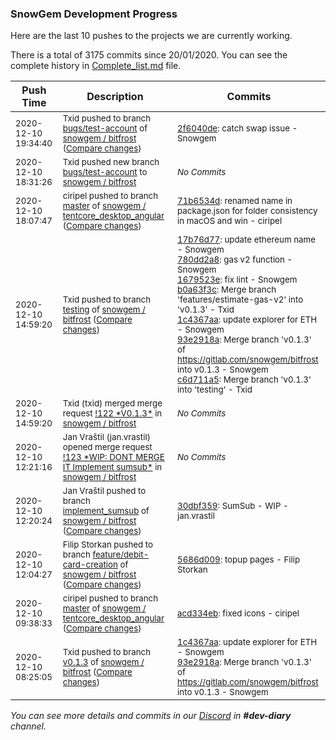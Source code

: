 
### SnowGem Development Progress

Here are the last 10 pushes to the projects we are currently working.

There is a total of 3175 commits since 20/01/2020. You can see the complete history in
 [Complete_list.md](Complete_list.md) file.

| Push Time | Description | Commits |
| --- | --- | --- |
| <sub>2020-12-10 19:34:40</sub> | <sub>Txid pushed to branch [bugs/test\-account](https://gitlab.com/snowgem/bitfrost/commits/bugs/test-account) of [snowgem / bitfrost](https://gitlab.com/snowgem/bitfrost) ([Compare changes](https://gitlab.com/snowgem/bitfrost/compare/27d0cf4412d8fced77740107adc43e69c146b3ce...2f6040de07cb820a72e8b7c963ed8947ca6dd4ca))</sub> | <sub>[2f6040de](https://gitlab.com/snowgem/bitfrost/-/commit/2f6040de07cb820a72e8b7c963ed8947ca6dd4ca): catch swap issue - Snowgem</sub> |
| <sub>2020-12-10 18:31:26</sub> | <sub>Txid pushed new branch [bugs/test\-account](https://gitlab.com/snowgem/bitfrost/commits/bugs/test-account) to [snowgem / bitfrost](https://gitlab.com/snowgem/bitfrost)</sub> | <sub>_No Commits_</sub> |
| <sub>2020-12-10 18:07:47</sub> | <sub>ciripel pushed to branch [master](https://gitlab.com/snowgem/tentcore_desktop_angular/commits/master) of [snowgem / tentcore\_desktop\_angular](https://gitlab.com/snowgem/tentcore_desktop_angular) ([Compare changes](https://gitlab.com/snowgem/tentcore_desktop_angular/compare/acd334eb06b318b48796ae8a835b93ab19331d9e...71b6534d835e8d71e859ec6cd792dd426b9c3132))</sub> | <sub>[71b6534d](https://gitlab.com/snowgem/tentcore_desktop_angular/-/commit/71b6534d835e8d71e859ec6cd792dd426b9c3132): renamed name in package.json for folder consistency in macOS and win - ciripel</sub> |
| <sub>2020-12-10 14:59:20</sub> | <sub>Txid pushed to branch [testing](https://gitlab.com/snowgem/bitfrost/commits/testing) of [snowgem / bitfrost](https://gitlab.com/snowgem/bitfrost) ([Compare changes](https://gitlab.com/snowgem/bitfrost/compare/0d6dae95b175656159a5bc84d4deee9cd53970ad...c6d711a52eda83ba0a947220f5e405dda2054c91))</sub> | <sub>[17b76d77](https://gitlab.com/snowgem/bitfrost/-/commit/17b76d77a2eb4add5919ab46a545520a1265adde): update ethereum name - Snowgem<br>[780dd2a8](https://gitlab.com/snowgem/bitfrost/-/commit/780dd2a81c92269b3d69b28870c15753640eb022): gas v2 function - Snowgem<br>[1679523e](https://gitlab.com/snowgem/bitfrost/-/commit/1679523ecdcaa83a7babc7a734f30c0cba6aa21b): fix lint - Snowgem<br>[b0a63f3c](https://gitlab.com/snowgem/bitfrost/-/commit/b0a63f3cba29016062f405a0d86696cb4c22423b): Merge branch 'features/estimate-gas-v2' into 'v0.1.3' - Txid<br>[1c4367aa](https://gitlab.com/snowgem/bitfrost/-/commit/1c4367aa51962ae66ad45e1a740103ba6bcbf164): update explorer for ETH - Snowgem<br>[93e2918a](https://gitlab.com/snowgem/bitfrost/-/commit/93e2918a91ccf66afaad788dd40d6bab24258652): Merge branch 'v0.1.3' of https://gitlab.com/snowgem/bitfrost into v0.1.3 - Snowgem<br>[c6d711a5](https://gitlab.com/snowgem/bitfrost/-/commit/c6d711a52eda83ba0a947220f5e405dda2054c91): Merge branch 'v0.1.3' into 'testing' - Txid</sub> |
| <sub>2020-12-10 14:59:20</sub> | <sub>Txid (txid) merged merge request [\!122 \*V0\.1\.3\*](https://gitlab.com/snowgem/bitfrost/-/merge_requests/122) in [snowgem / bitfrost](https://gitlab.com/snowgem/bitfrost)</sub> | <sub>_No Commits_</sub> |
| <sub>2020-12-10 12:21:16</sub> | <sub>Jan Vraštil (jan.vrastil) opened merge request [\!123 \*WIP: DONT MERGE IT Implement sumsub\*](https://gitlab.com/snowgem/bitfrost/-/merge_requests/123) in [snowgem / bitfrost](https://gitlab.com/snowgem/bitfrost)</sub> | <sub>_No Commits_</sub> |
| <sub>2020-12-10 12:20:24</sub> | <sub>Jan Vraštil pushed to branch [implement\_sumsub](https://gitlab.com/snowgem/bitfrost/commits/implement_sumsub) of [snowgem / bitfrost](https://gitlab.com/snowgem/bitfrost) ([Compare changes](https://gitlab.com/snowgem/bitfrost/compare/5d117950d59e55d3fadd8776605598ef67e49fa0...30dbf359dd6b8a3524c5e51c501f8aa3f497c129))</sub> | <sub>[30dbf359](https://gitlab.com/snowgem/bitfrost/-/commit/30dbf359dd6b8a3524c5e51c501f8aa3f497c129): SumSub - WIP - jan.vrastil</sub> |
| <sub>2020-12-10 12:04:27</sub> | <sub>Filip Storkan pushed to branch [feature/debit\-card\-creation](https://gitlab.com/snowgem/bitfrost/commits/feature/debit-card-creation) of [snowgem / bitfrost](https://gitlab.com/snowgem/bitfrost) ([Compare changes](https://gitlab.com/snowgem/bitfrost/compare/0c8c3c819f0a52e8986948a51512575b92f8cd28...5686d0097219058660b19646d747036da0b28ba9))</sub> | <sub>[5686d009](https://gitlab.com/snowgem/bitfrost/-/commit/5686d0097219058660b19646d747036da0b28ba9): topup pages - Filip Storkan</sub> |
| <sub>2020-12-10 09:38:33</sub> | <sub>ciripel pushed to branch [master](https://gitlab.com/snowgem/tentcore_desktop_angular/commits/master) of [snowgem / tentcore\_desktop\_angular](https://gitlab.com/snowgem/tentcore_desktop_angular) ([Compare changes](https://gitlab.com/snowgem/tentcore_desktop_angular/compare/219c5152585694fc5b6c0f70ff73b71b34edb3db...acd334eb06b318b48796ae8a835b93ab19331d9e))</sub> | <sub>[acd334eb](https://gitlab.com/snowgem/tentcore_desktop_angular/-/commit/acd334eb06b318b48796ae8a835b93ab19331d9e): fixed icons - ciripel</sub> |
| <sub>2020-12-10 08:25:05</sub> | <sub>Txid pushed to branch [v0\.1\.3](https://gitlab.com/snowgem/bitfrost/commits/v0.1.3) of [snowgem / bitfrost](https://gitlab.com/snowgem/bitfrost) ([Compare changes](https://gitlab.com/snowgem/bitfrost/compare/b0a63f3cba29016062f405a0d86696cb4c22423b...93e2918a91ccf66afaad788dd40d6bab24258652))</sub> | <sub>[1c4367aa](https://gitlab.com/snowgem/bitfrost/-/commit/1c4367aa51962ae66ad45e1a740103ba6bcbf164): update explorer for ETH - Snowgem<br>[93e2918a](https://gitlab.com/snowgem/bitfrost/-/commit/93e2918a91ccf66afaad788dd40d6bab24258652): Merge branch 'v0.1.3' of https://gitlab.com/snowgem/bitfrost into v0.1.3 - Snowgem</sub> |

_You can see more details and commits in our [Discord](https://discord.gg/zumGnbg) in **#dev-diary** channel._
